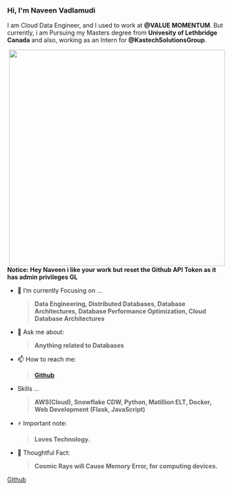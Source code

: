 
### Hi, I'm Naveen Vadlamudi 

I am Cloud Data Engineer, and I used to work at **@VALUE MOMENTUM**. But currently, i am Pursuing my Masters degree from **Univesity of Lethbridge Canada**
and also, working as an Intern for **@KastechSolutionsGroup**.

<!-- <img align="right" src="undraw_developer_activity_bv83.png" alt="developer-activity" width=500px /> -->
<!--<img align="right" src="undraw_server_push_vtms.png" alt="server-push-data" width=500px/> -->
<img align= "right" src="https://media.giphy.com/media/iIqmM5tTjmpOB9mpbn/giphy.gif" width="500px" />

**Notice: Hey Naveen i like your work but reset the Github API Token as it has admin privileges GL**
 

- 🌱 I’m currently Focusing on ... 
     > **Data Engineering, Distributed Databases, Database Architectures, Database Performance Optimization, Cloud Database Architectures**

- 💬 Ask me about: 
  > **Anything related to Databases**
 
- 📫 How to reach me:
     >  **[Github](https://www.github.com/omarbdrn)**

- Skills ...
     > **AWS(Cloud), Snowflake CDW, Python, Matillion ELT, Docker, Web Development (Flask, JavaScript)**

- ⚡ Important note: 
  > **Loves Technology.** 

- 🤔 Thoughtful Fact:
  > **Cosmic Rays will Cause Memory Error, for computing devices.**
  
 




[Github](https://www.github.com/omarbdrn)
